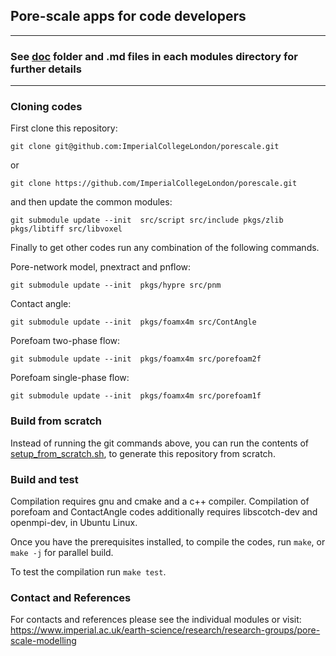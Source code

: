 

## Pore-scale apps for code developers

 ----------------------------------------------------------------

### See [doc](doc) folder and .md files in each modules directory for further details

 ----------------------------------------------------------------


### Cloning codes

First clone this repository:

`git clone git@github.com:ImperialCollegeLondon/porescale.git`

or 

`git clone https://github.com/ImperialCollegeLondon/porescale.git`

and then update the common modules:

`git submodule update --init  src/script src/include pkgs/zlib pkgs/libtiff src/libvoxel`

Finally to get other codes run any combination of the following commands.

Pore-network model, pnextract and pnflow:

`git submodule update --init  pkgs/hypre src/pnm`

Contact angle:

`git submodule update --init  pkgs/foamx4m src/ContAngle`

Porefoam two-phase flow:

`git submodule update --init  pkgs/foamx4m src/porefoam2f`

Porefoam single-phase flow:

`git submodule update --init  pkgs/foamx4m src/porefoam1f`



### Build from scratch

Instead of running the git commands above, you can run the contents of 
[setup_from_scratch.sh](setup_from_scratch.sh), to generate this 
repository from scratch.

### Build and test

Compilation requires gnu and cmake and a c++ compiler.  Compilation of porefoam and ContactAngle codes additionally requires libscotch-dev and openmpi-dev, in Ubuntu Linux.

Once you have the prerequisites installed, to compile the codes, run `make`, or `make -j` for parallel build. 

To test the compilation run `make test`.


### Contact and References ###

For contacts and references please see the individual modules or visit:    
https://www.imperial.ac.uk/earth-science/research/research-groups/pore-scale-modelling


